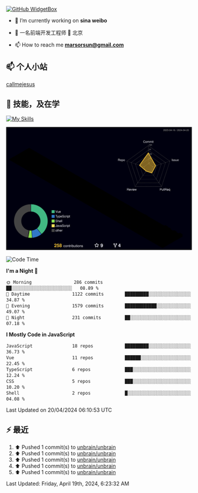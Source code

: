 [![GitHub WidgetBox](https://github-widgetbox.vercel.app/api/profile?username=unbrain&data=followers,repositories,stars,commits)](https://github.com/unbrain/github-widgetbox)

- 🔭 I’m currently working on **sina weibo**

- 🌱 一名前端开发工程师 📍 北京

- 📫 How to reach me **marsorsun@gmail.com**

## 📫  个人小站

[callmejesus](https://www.callmejesus.xyz/)


## 🚀 技能，及在学

[![My Skills](https://skillicons.dev/icons?i=vite,rollup,vscode,vue,javascript,react,nodejs,java,python,php)](https://github.com/unbrain)


![rainbow gif](https://raw.githubusercontent.com/unbrain/unbrain/main/profile-3d-contrib/profile-night-rainbow.svg)


<!-- ## 🐍 它正在吃掉我的小绿点

![snake gif](https://raw.githubusercontent.com/unbrain/unbrain/77e198e28fb66a14643e4e58f5b713c0cc565cfd/github-contribution-grid-snake-dark.svg) -->

<!--START_SECTION:waka-->
![Code Time](http://img.shields.io/badge/Code%20Time-3%2C315%20hrs%2031%20mins-blue)

**I'm a Night 🦉** 

```text
🌞 Morning                286 commits         ██░░░░░░░░░░░░░░░░░░░░░░░   08.89 % 
🌆 Daytime                1122 commits        █████████░░░░░░░░░░░░░░░░   34.87 % 
🌃 Evening                1579 commits        ████████████░░░░░░░░░░░░░   49.07 % 
🌙 Night                  231 commits         ██░░░░░░░░░░░░░░░░░░░░░░░   07.18 % 
```


**I Mostly Code in JavaScript** 

```text
JavaScript               18 repos            █████████░░░░░░░░░░░░░░░░   36.73 % 
Vue                      11 repos            ██████░░░░░░░░░░░░░░░░░░░   22.45 % 
TypeScript               6 repos             ███░░░░░░░░░░░░░░░░░░░░░░   12.24 % 
CSS                      5 repos             ███░░░░░░░░░░░░░░░░░░░░░░   10.20 % 
Shell                    2 repos             █░░░░░░░░░░░░░░░░░░░░░░░░   04.08 % 
```




 Last Updated on 20/04/2024 06:10:53 UTC
<!--END_SECTION:waka-->


## ⚡ 最近
<!--RECENT_ACTIVITY:start-->
1. ⬆️ Pushed 1 commit(s) to [unbrain/unbrain](https://github.com/unbrain/unbrain)<br>
2. ⬆️ Pushed 1 commit(s) to [unbrain/unbrain](https://github.com/unbrain/unbrain)<br>
3. ⬆️ Pushed 1 commit(s) to [unbrain/unbrain](https://github.com/unbrain/unbrain)<br>
4. ⬆️ Pushed 1 commit(s) to [unbrain/unbrain](https://github.com/unbrain/unbrain)<br>
5. ⬆️ Pushed 1 commit(s) to [unbrain/unbrain](https://github.com/unbrain/unbrain)<br>
<!--RECENT_ACTIVITY:end-->

<!--RECENT_ACTIVITY:last_update-->
Last Updated: Friday, April 19th, 2024, 6:23:32 AM
<!--RECENT_ACTIVITY:last_update_end-->


